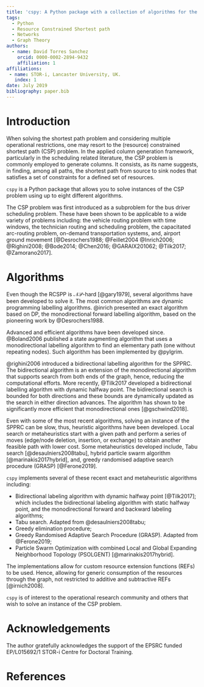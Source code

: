 ```yaml
---
title: 'cspy: A Python package with a collection of algorithms for the (Resource) Constrained Shortest Path problem'
tags:
  - Python
  - Resource Constrained Shortest path
  - Networks
  - Graph Theory
authors:
  - name: David Torres Sanchez
    orcid: 0000-0002-2894-9432
    affiliation: 1
affiliations:
 - name: STOR-i, Lancaster University, UK.
   index: 1
date: July 2019
bibliography: paper.bib
---
```


# Introduction

When solving the shortest path problem and considering multiple operational restrictions, one may resort to the (resource) constrained shortest path (CSP) problem. 
In the applied column generation framework, particularly in the scheduling related literature, the CSP problem is commonly employed to generate columns. It consists, as its name suggests, in finding, among all paths, the shortest path from source to sink nodes that satisfies a set of constraints for a defined set of resources. 

``cspy`` is a Python package that allows you to solve instances of the CSP problem using up to eight different algorithms.

The CSP problem was first introduced as a subproblem for the bus driver scheduling problem.
These have been shown to be applicable to a wide variety of problems including: the vehicle routing problem with time windows, the technician routing and scheduling problem, the capacitated arc-routing problem, on-demand transportation systems, and, airport ground movement [@Desrochers1988; @Feillet2004 @Inrich2006; @Righini2008; @Bode2014; @Chen2016; @GARAIX201062; @Tilk2017; @Zamorano2017]. 

# Algorithms

Even though the RCSPP is $\mathcal{NP}$-hard [@gary1979], several algorithms have been developed to solve it. The most common algorithms are dynamic programming labelling algorithms. 
@inrich presented an exact algorithm based on DP, the monodirectional forward labelling algorithm, based on the pioneering work by @Desrochers1988. 

Advanced and efficient algorithms have been developed since. @Boland2006 published a state augmenting algorithm that uses a monodirectional labelling algorithm to find an elementary path (one without repeating nodes). Such algorithm has been implemented by @pylgrim.

@righini2006 introduced a bidirectional labelling algorithm for the SPPRC. The bidirectional algorithm is an extension of the monodirectional algorithm that supports search from both ends of the graph, hence, reducing the computational efforts.
More recently, @Tilk2017 developed a bidirectional labelling algorithm with dynamic halfway point. The bidirectional search is bounded for both directions and these bounds are dynamically updated as the search in either direction advances. The algorithm has shown to be significantly more efficient that monodirectional ones [@gschwind2018].

Even with some of the most recent algorithms, solving an instance of the SPPRC can be slow, thus, heuristic algorithms have been developed.
Local search or metaheuristics start with a given path and perform a series of moves (edge/node deletion, insertion, or exchange) to obtain another feasible path with lower cost.
Some metaheuristics developed include, Tabu search [@desaulniers2008tabu], hybrid particle swarm algorithm [@marinakis2017hybrid], and, greedy randomised adaptive search procedure (GRASP) [@Ferone2019].

``cspy`` implements several of these recent exact and metaheuristic algorithms including:

- Bidirectional labeling algorithm with dynamic halfway point [@Tilk2017]; which includes the bidirectional labeling algorithm with static halfway point, and the monodirectional forward and backward labeling algorithms;
- Tabu search. Adapted from @desaulniers2008tabu;
- Greedy elimination procedure;
- Greedy Randomised Adaptive Search Procedure (GRASP). Adapted from @Ferone2019;
- Particle Swarm Optimization with combined Local and Global Expanding Neighborhood Topology (PSOLGENT) [@marinakis2017hybrid].

The implementations allow for custom resource extension functions (REFs) to be used. Hence, allowing for generic consumption of the resources through the graph, not restricted to additive and subtractive REFs [@irnich2008]. 

``cspy`` is of interest to the operational research community and others that wish to solve an instance of the CSP problem.

# Acknowledgements

The author gratefully acknowledges the support of the EPSRC funded EP/L015692/1 STOR-i Centre for Doctoral Training. 

# References
